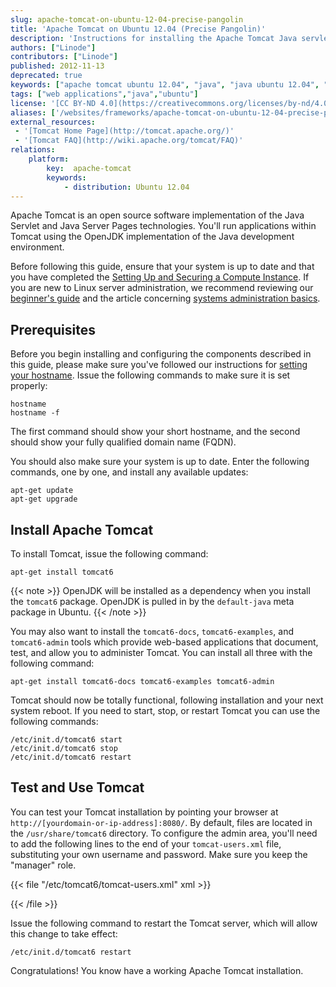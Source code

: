 ```yaml
---
slug: apache-tomcat-on-ubuntu-12-04-precise-pangolin
title: 'Apache Tomcat on Ubuntu 12.04 (Precise Pangolin)'
description: 'Instructions for installing the Apache Tomcat Java servlet engine on Ubuntu 12.04 (Precise Pangolin).'
authors: ["Linode"]
contributors: ["Linode"]
published: 2012-11-13
deprecated: true
keywords: ["apache tomcat ubuntu 12.04", "java", "java ubuntu 12.04", "java servlets ubuntu lucid", "java ubuntu"]
tags: ["web applications","java","ubuntu"]
license: '[CC BY-ND 4.0](https://creativecommons.org/licenses/by-nd/4.0)'
aliases: ['/websites/frameworks/apache-tomcat-on-ubuntu-12-04-precise-pangolin/','/development/frameworks/apache-tomcat/apache-tomcat-on-ubuntu-12-04-precise-pangolin/','/frameworks/apache-tomcat/ubuntu-12-04-precise-pangolin/','/development/frameworks/apache-tomcat-on-ubuntu-12-04-precise-pangolin/']
external_resources:
 - '[Tomcat Home Page](http://tomcat.apache.org/)'
 - '[Tomcat FAQ](http://wiki.apache.org/tomcat/FAQ)'
relations:
    platform:
        key:  apache-tomcat
        keywords:
            - distribution: Ubuntu 12.04
---
```


Apache Tomcat is an open source software implementation of the Java Servlet and Java Server Pages technologies. You'll run applications within Tomcat using the OpenJDK implementation of the Java development environment.

Before following this guide, ensure that your system is up to date and that you have completed the [Setting Up and Securing a Compute Instance](/docs/products/compute/compute-instances/guides/set-up-and-secure/). If you are new to Linux server administration, we recommend reviewing our [beginner's guide](/docs/products/compute/compute-instances/faqs/) and the article concerning [systems administration basics](/docs/guides/linux-system-administration-basics/).

## Prerequisites

Before you begin installing and configuring the components described in this guide, please make sure you've followed our instructions for [setting your hostname](/docs/products/platform/get-started/#setting-the-hostname). Issue the following commands to make sure it is set properly:

    hostname
    hostname -f

The first command should show your short hostname, and the second should show your fully qualified domain name (FQDN).

You should also make sure your system is up to date. Enter the following commands, one by one, and install any available updates:

    apt-get update
    apt-get upgrade

## Install Apache Tomcat

To install Tomcat, issue the following command:

    apt-get install tomcat6
{{< note >}}
OpenJDK will be installed as a dependency when you install the `tomcat6` package. OpenJDK is pulled in by the `default-java` meta package in Ubuntu.
{{< /note >}}

You may also want to install the `tomcat6-docs`, `tomcat6-examples`, and `tomcat6-admin` tools which provide web-based applications that document, test, and allow you to administer Tomcat. You can install all three with the following command:

    apt-get install tomcat6-docs tomcat6-examples tomcat6-admin

Tomcat should now be totally functional, following installation and your next system reboot. If you need to start, stop, or restart Tomcat you can use the following commands:

    /etc/init.d/tomcat6 start
    /etc/init.d/tomcat6 stop
    /etc/init.d/tomcat6 restart

## Test and Use Tomcat

You can test your Tomcat installation by pointing your browser at `http://[yourdomain-or-ip-address]:8080/`. By default, files are located in the `/usr/share/tomcat6` directory. To configure the admin area, you'll need to add the following lines to the end of your `tomcat-users.xml` file, substituting your own username and password. Make sure you keep the "manager" role.

{{< file "/etc/tomcat6/tomcat-users.xml" xml >}}
<role rolename="manager"/>
<user username="username" password="examplemorris" roles="manager"/>

{{< /file >}}


Issue the following command to restart the Tomcat server, which will allow this change to take effect:

    /etc/init.d/tomcat6 restart

Congratulations! You know have a working Apache Tomcat installation.
